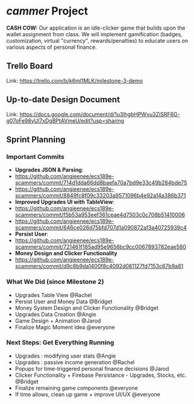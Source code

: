 # $cammer$ Project
**CASH COW:** Our application is an idle-clicker game that builds upon the wallet assignment from class. We will implement gamification (badges, customization, virtual "currency", rewards/penalties) to educate users on various aspects of personal finance.

## Trello Board
Link: https://trello.com/b/k6ml1MLK/milestone-3-demo

## Up-to-date Design Document
Link: https://docs.google.com/document/d/1u3lhgbHPWvu3ZiSRF6G-g07oFe98yUl7xDgBPtAVmeU/edit?usp=sharing

## Sprint Planning

### Important Commits
- **Upgrades JSON & Parsing**:
- https://github.com/angieenee/ecs189e-scammers/commit/714d1dda66dd8baefa70a7bd9e33c49b284bde75
- https://github.com/angieenee/ecs189e-scammers/commit/8849fc8f09c33203a9571096b4e92a14a386b371
- **Improved Upgrades UI with TableView**:
- https://github.com/angieenee/ecs189e-scammers/commit/f5b53a953eef361ceae4d7503c0c708b51410006
- https://github.com/angieenee/ecs189e-scammers/commit/646ce026d75bfd707d1a090872af3a40725939c4
- **Persist User**: 
- https://github.com/angieenee/ecs189e-scammers/commit/721461f185ad95e9656bc9cc0067893782eae580
- **Money Design and Clicker Functionality**
- https://github.com/angieenee/ecs189e-scammers/commit/d9c8b9da1400f8c4092d081127fd7153c67b9a81

### What We Did (since Milestone 2)
- Upgrades Table View @Rachel
- Persist User and Money Data @Bridget
- Money System Design and Clicker Functionality @Bridget
- Upgrades Data Creation @Angie
- Game Design + Animation @Jarod
- Finalize Magic Moment Idea @everyone

### Next Steps: Get Everything Running
- Upgrades : modifying user stats @Angie
- Upgrades : passive income generation @Rachel
- Popups for time-triggered personal finance decisions @Jarod
- Clicker Functionality + Firebase Persistance - Upgrades, Stocks, etc. @Bridget
- Finalize remaining game components @everyone
- If time allows, clean up game + improve UI/UX @everyone
